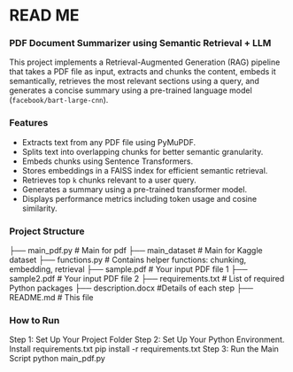 # READ ME
### PDF Document Summarizer using Semantic Retrieval + LLM

This project implements a Retrieval-Augmented Generation (RAG) pipeline that takes a PDF file as input, extracts and chunks the content, embeds it semantically, retrieves the most relevant sections using a query, and generates a concise summary using a pre-trained language model (`facebook/bart-large-cnn`).

### Features
- Extracts text from any PDF file using PyMuPDF.
- Splits text into overlapping chunks for better semantic granularity.
- Embeds chunks using Sentence Transformers.
- Stores embeddings in a FAISS index for efficient semantic retrieval.
- Retrieves top `k` chunks relevant to a user query.
- Generates a summary using a pre-trained transformer model.
- Displays performance metrics including token usage and cosine similarity.

### Project Structure
├── main_pdf.py # Main for pdf
├── main_dataset # Main for Kaggle dataset
├── functions.py # Contains helper functions: chunking, embedding, retrieval
├── sample.pdf # Your input PDF file 1
├── sample2.pdf # Your input PDF file 2
├── requirements.txt # List of required Python packages
├── description.docx #Details of each step
├── README.md # This file

### How to Run
Step 1: Set Up Your Project Folder
Step 2: Set Up Your Python Environment. Install requirements.txt
pip install -r requirements.txt
Step 3: Run the Main Script
python main_pdf.py

